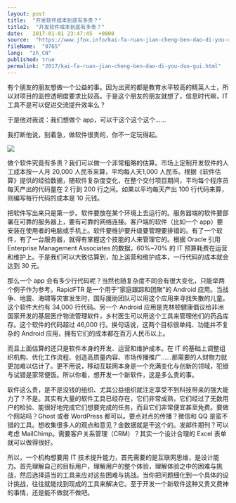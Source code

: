 ```yaml
---
layout: post
title:  "开发软件成本到底有多贵？"
title2:  "开发软件成本到底有多贵？"
date:   2017-01-01 23:47:45  +0800
source:  "https://www.jfox.info/kai-fa-ruan-jian-cheng-ben-dao-di-you-duo-gui.html"
fileName:  "0765"
lang:  "zh_CN"
published: true
permalink: "2017/kai-fa-ruan-jian-cheng-ben-dao-di-you-duo-gui.html"
---
```


有个朋友的朋友想做一个公益的事。因为出资的都是教育水平较高的精英人士，所以对项目的监控透明度要求比较高。于是这个朋友的朋友就想了，信息时代嘛，IT 工具不是可以促进交流提升效率么？

于是他对我说：我们想做个 app，可以干这个这个这个……

我打断他说，别着急，做软件很贵的，你不一定玩得起。

![](f897e10.png)

做个软件究竟有多贵？我们可以做一个非常粗略的估算。市场上定制开发软件的人工成本按一人月 20,000 人民币来算，平均每人天1,000 人民币。根据《软件估算》提供的经验数据，随软件复杂度变化，在整个交付项目期间，平均每个程序员每天产出的代码量在 2 行到 200 行之间。如果以平均每天产出 100 行代码来算，则编写每行代码的成本是 10 元钱。

把软件写出来只是第一步。软件要放在某个环境上去运行的。服务器端的软件要部署在可靠的服务器上，要有可靠的网络连接。客户端的软件（比如一个 app）要安装在使用者的电脑或手机上。软件要维护要升级要管理要排错的。有了一个软件，有了一台服务器，就得有掌握这个技能的人来管理它的。根据 Oracle 引用 Enterprise Management Associates 的数据，60%~70% 的 IT 预算耗费在运营和维护上。于是我们可以大致估算到，加上运营和维护成本，一行代码的成本就会达到 30 元。

那么一个 app 会有多少行代码呢？当然也随复杂度不同会有很大变化，只能举两个例子作为参考。RapidFTR 是一个用于“家庭跟踪和团聚”的 Android 应用。当战争、地震、海啸等灾害发生时，国际援助团队可以用这个应用来寻找失散的儿童。这个软件大约有 34,000 行代码。另一个 Android 应用是克林顿健康倡议给非洲国家开发的基层医疗物流管理软件，乡村医生可以用这个工具来管理他们的药品库存。这个软件的代码超过 46,000 行。换句话说，这两个目标很单纯、功能并不复杂的 Android 应用，拥有它们的成本都在百万人民币以上。

而且上面估算的还只是软件本身的开发、运营和维护成本。在 IT 的基础上调整组织机构、优化工作流程、创造高质量内容、市场传播推广……那需要的人财物力就更加难以估计了。更不用说，移动互联网本身是一个充满变化与创新的领域，犯错与试错是家常便饭。所以你看，想开发一个新软件，这是多么贵的事。

软件这么贵，是不是没钱的组织、尤其公益组织就注定享受不到科技带来的强大能力了？不是。其实有大量的软件工具已经存在，它们非常成熟，它们经过了无数用户的检验、能很好地完成它们想要完成的任务，而且它们非常便宜甚至免费。要做个网站吗？Ghost 或者 WordPress 都可以。要点对点的传播？微信和 QQ 是蛮不错的工具。想收集很多人的观点和意见？金数据就是干这个的。发邮件期刊？可以考虑 MailChimp。需要客户关系管理（CRM）？其实一个设计合理的 Excel 表单就可以做得很好。

所以，一个机构想要用 IT 技术提升能力，首先需要的是互联网思维，是设计能力。首先理解自己的目标用户，理解用户的整个体验，理解体验之中的困难与挑战，然后选择适当的工具来应对这些困难与挑战。当你把问题细化到一个具体的设计挑战，往往就能找到现成的工具来解决它。至于开发一个新软件这种又贵又费神的事情，还是能不做就不做吧。
